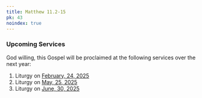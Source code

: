 ```yaml
---
title: Matthew 11.2-15
pk: 43
noindex: true
---
```


### Upcoming Services

God willing, this Gospel will be proclaimed at the following services over the next year:


1. Liturgy on [February, 24, 2025](https://orthocal.info/readings/gregorian/2025/02/24/)
1. Liturgy on [May, 25, 2025](https://orthocal.info/readings/gregorian/2025/05/25/)
1. Liturgy on [June, 30, 2025](https://orthocal.info/readings/gregorian/2025/06/30/)

